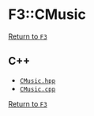 # F3::CMusic

[Return to `F3`](/docs/F3.md)

## C++

- [`CMusic.hpp`](/c++/include/CMusic.hpp)
- [`CMusic.cpp`](/c++/source/CMusic.cpp)

[Return to `F3`](/docs/F3.md)